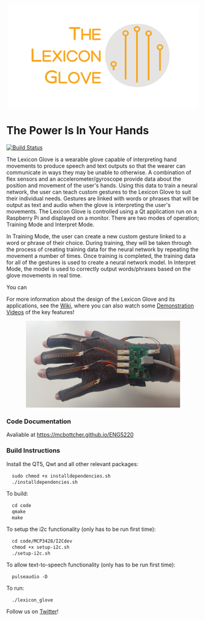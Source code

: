 <p align="center">
  <img height="269" width="500" src="https://github.com/mcbottcher/ENG5220/blob/master/images/logo_with_text-1.png">
</p>

# The Power Is In Your Hands

[![Build Status](https://travis-ci.com/mcbottcher/ENG5220.svg?branch=master)](https://travis-ci.com/mcbottcher/ENG5220)

The Lexicon Glove is a wearable glove capable of interpreting hand movements to produce speech and text outputs so that the wearer can communicate in ways they may be unable to otherwise. A combination of flex sensors and an accelerometer/gyroscope provide data about the position and movement of the user's hands. Using this data to train a neural network, the user can teach custom gestures to the Lexicon Glove to suit their individual needs. Gestures are linked with words or phrases that will be output as text and audio when the glove is interpreting the user's movements. The Lexicon Glove is controlled using a Qt application run on a Raspberry Pi and displayed on a monitor. There are two modes of operation; Training Mode and Interpret Mode.

In Training Mode, the user can create a new custom gesture linked to a word or phrase of their choice. During training, they will be taken through the process of creating training data for the neural network by repeating the movement a number of times. Once training is completed, the training data for all of the gestures is used to create a neural network model. In Interpret Mode, the model is used to correctly output words/phrases based on the glove movements in real time.

You can 

For more information about the design of the Lexicon Glove and its applications, see the [Wiki](https://github.com/mcbottcher/ENG5220/wiki), where you can also watch some [Demonstration Videos](https://github.com/mcbottcher/ENG5220/wiki/Demonstration-Videos) of the key features!

<p align="center">
  <img height="227" width="403" src="https://github.com/mcbottcher/ENG5220/blob/master/images/glove_photo_1.jpg">
</p>

### Code Documentation
Avaliable at https://mcbottcher.github.io/ENG5220


### Build Instructions

Install the QT5, Qwt and all other relevant packages:
```
  sudo chmod +x installdependencies.sh
  ./installdependencies.sh
```
To build:
```
  cd code
  qmake
  make
```
To setup the i2c functionality (only has to be run first time):
```
  cd code/MCP3428/I2Cdev
  chmod +x setup-i2c.sh
  ./setup-i2c.sh
```

To allow text-to-speech functionality (only has to be run first time):
```
  pulseaudio -D
```

To run:
```
  ./lexicon_glove
```


Follow us on [Twitter](https://twitter.com/GloveLexicon)! 
